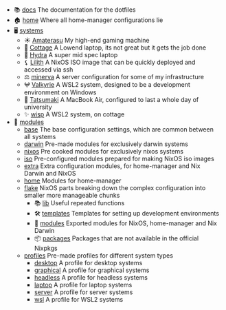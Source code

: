 - 📚 [docs](https://github.com/isabelroses/dotfiles/tree/main/docs/) The documentation for the dotfiles
- 🏠 [home](https://github.com/isabelroses/dotfiles/tree/main/home/) Where all home-manager configurations lie
- 🖥️ [systems](https://github.com/isabelroses/dotfiles/tree/main/systems/)
  - ☀️ [Amaterasu](https://github.com/isabelroses/dotfiles/tree/main/systems/amaterasu/) My high-end gaming machine
  - 🏡 [Cottage](https://github.com/isabelroses/dotfiles/tree/main/systems/cottage/) A Lowend laptop, its not great but it gets the job done
  - 🐉 [Hydra](https://github.com/isabelroses/dotfiles/tree/main/systems/hydra/) A super mid spec laptop
  - ⚸ [Lilith](https://github.com/isabelroses/dotfiles/tree/main/systems/lilith/) A NixOS ISO image that can be quickly deployed and accessed via ssh
  - ⚖️ [minerva](https://github.com/isabelroses/dotfiles/tree/main/systems/minerva/) A server configuration for some of my infrastructure
  - 𖤍 [Valkyrie](https://github.com/isabelroses/dotfiles/tree/main/systems/valkyrie/) A WSL2 system, designed to be a development environment on Windows
  - 💮 [Tatsumaki](https://github.com/isabelroses/dotfiles/tree/main/systems/tatsumaki/) A MacBook Air, configured to last a whole day of university
  - ✨ [wisp](https://github.com/isabelroses/dotfiles/tree/main/systems/wisp/) A WSL2 system, on cottage
- 🔌 [modules](https://github.com/isabelroses/dotfiles/tree/main/modules/)
  - [base](https://github.com/isabelroses/dotfiles/tree/main/modules/base/) The base configuration settings, which are common between all systems
  - [darwin](https://github.com/isabelroses/dotfiles/tree/main/modules/darwin/) Pre-made modules for exclusively darwin systems
  - [nixos](https://github.com/isabelroses/dotfiles/tree/main/modules/nixos/) Pre cooked modules for exclusively nixos systems
  - [iso](https://github.com/isabelroses/dotfiles/tree/main/modules/iso/) Pre-configured modules prepared for making NixOS iso images
  - [extra](https://github.com/isabelroses/dotfiles/tree/main/modules/extra/) Extra configuration modules, for home-manager and Nix Darwin and NixOS
  - [home](https://github/isabelroses/dotfiles/tree/main/modules/home/) Modules for home-manager
  - [flake](https://github.com/isabelroses/dotfiles/tree/main/modules/falake/) NixOS parts breaking down the complex configuration into smaller more manageable chunks
    - 📚 [lib](https://github.com/isabelroses/dotfiles/tree/main/modules/flake/lib/) Useful repeated functions
    - 🛠️ [templates](https://github.com/isabelroses/dotfiles/tree/main/modules/flake/templates/) Templates for setting up development environments
    - 👾 [modules](https://github.com/isabelroses/dotfiles/tree/main/modules/flake/modules.nix) Exported modules for NixOS, home-manager and Nix Darwin
    - 📦 [packages](https://github.com/isabelroses/dotfiles/tree/main/modules/flake/packages.nix) Packages that are not available in the official Nixpkgs
  - [profiles](https://github.com/isabelroses/dotfiles/tree/main/modules/profiles/) Pre-made profiles for different system types
    - [desktop](https://github.com/isabelroses/dotfiles/tree/main/modules/profiles/desktop/) A profile for desktop systems
    - [graphical](https://github.com/isabelroses/dotfiles/tree/main/modules/profiles/graphical/) A profile for graphical systems
    - [headless](https://github.com/isabelroses/dotfiles/tree/main/modules/profiles/headless/) A profile for headless systems
    - [laptop](https://github.com/isabelroses/dotfiles/tree/main/modules/profiles/laptop/) A profile for laptop systems
    - [server](https://github.com/isabelroses/dotfiles/tree/main/modules/profiles/server/) A profile for server systems
    - [wsl](https://github.com/isabelroses/dotfiles/tree/main/modules/profiles/wsl/) A profile for WSL2 systems
